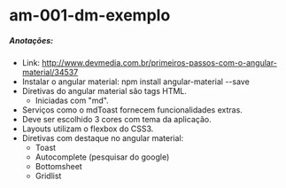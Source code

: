 # am-001-dm-exemplo

##### Anotações:
- Link:
    http://www.devmedia.com.br/primeiros-passos-com-o-angular-material/34537
- Instalar o angular material:
    npm install angular-material --save
- Diretivas do angular material são tags HTML.
    - Iniciadas com "md".
- Serviços como o mdToast fornecem funcionalidades extras.
- Deve ser escolhido 3 cores com tema da aplicação.
- Layouts utilizam o flexbox do CSS3.
- Diretivas com destaque no angular material:
    - Toast
    - Autocomplete (pesquisar do google)
    - Bottomsheet
    - Gridlist